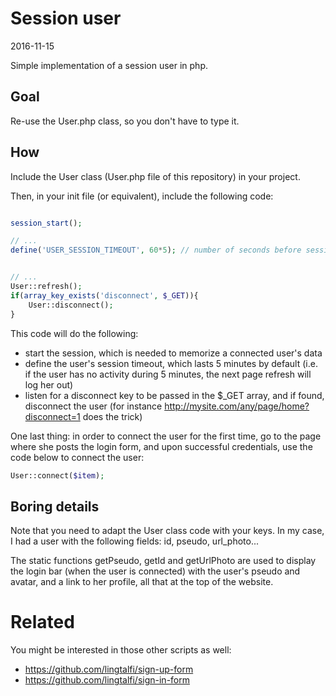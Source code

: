 Session user
=================
2016-11-15



Simple implementation of a session user in php.



Goal
--------
Re-use the User.php class, so you don't have to type it.



How
---------

Include the User class (User.php file of this repository) in your project.


Then, in your init file (or equivalent), include the following code:

```php

session_start();

// ...
define('USER_SESSION_TIMEOUT', 60*5); // number of seconds before session times out


// ...
User::refresh();
if(array_key_exists('disconnect', $_GET)){
    User::disconnect();
}

```

This code will do the following: 

- start the session, which is needed to memorize a connected user's data
- define the user's session timeout, which lasts 5 minutes by default (i.e. if the user has no activity during 5 minutes, the next page refresh will log her out)
- listen for a disconnect key to be passed in the $_GET array, and if found, disconnect the user (for instance http://mysite.com/any/page/home?disconnect=1 does the trick)



One last thing: in order to connect the user for the first time, go to the page where she posts the login form,
and upon successful credentials, use the code below to connect the user:

```php
User::connect($item);
```



Boring details
----------------------

Note that you need to adapt the User class code with your keys.
In my case, I had a user with the following fields: id, pseudo, url_photo...

The static functions getPseudo, getId and getUrlPhoto are used to display the login bar (when the user is connected) with the user's pseudo and avatar, and a link to her profile, all that at the top of the website.





Related
===================
You might be interested in those other scripts as well:

- https://github.com/lingtalfi/sign-up-form
- https://github.com/lingtalfi/sign-in-form






